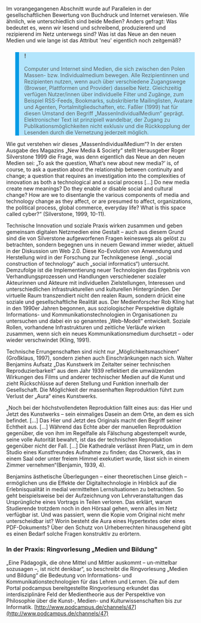 <!-- filename: 03_Das_Neue_an_den_Neuen_Medien.md -->
<!-- title: Das Neue an den Neuen Medien -->

Im vorangegangenen Abschnitt wurde auf Parallelen in der gesellschaftlichen Bewertung von Buchdruck und Internet verwiesen. Wie ähnlich, wie unterschiedlich sind beide Medien? Anders gefragt: Was bedeutet es, wenn wir lesend und schreibend, produzierend und rezipierend im Netz unterwegs sind? Was ist das Neue an den neuen Medien und wie lange ist das Attribut 'neu' eigentlich noch zeitgemäß?

<blockquote style="background: #B3E5FC; border-left: 10px solid #039BE5">

### !

Computer und Internet sind Medien, die sich zwischen den Polen Massen- bzw. Individualmedium bewegen. Alle Rezipientinnen und Rezipienten nutzen, wenn auch über verschiedene Zugangswege (Browser, Plattformen und Provider) dasselbe Netz. Gleichzeitig verfügen Nutzer/innen über individuelle Filter und Zugänge, zum Beispiel RSS-Feeds, Bookmarks, subskribierte Mailinglisten, Avatare und Agenten, Portalmitgliedschaften, etc. Faßler (1999) hat für diesen Umstand den Begriff „MassenIndividualMedium“ geprägt. Elektronischer Text ist prinzipiell wandelbar, der Zugang zu Publikationsmöglichkeiten nicht exklusiv und die Rückkopplung der Lesenden durch die Vernetzung jederzeit möglich.

</blockquote>

Wie gut verstehen wir dieses „MassenIndividualMedium“? In der ersten Ausgabe des Magazins „New Media & Society“ stellt Herausgeber Roger Silverstone 1999 die Frage, was denn eigentlich das Neue an den neuen Medien sei: „To ask the question‚ What’s new about new media?’ is, of course, to ask a question about the relationship between continuity and change; a question that requires an investigation into the complexities of innovation as both a technological and a social process \[…] Do new media create new meanings? Do they enable or disable social and cultural change? How are we to disentangle the various components of media and technology change as they affect, or are presumed to affect, organizations, the political process, global commerce, everyday life? What is this space called cyber?“ (Silverstone, 1999, 10-11).

Technische Innovation und soziale Praxis wirken zusammen und geben gemeinsam digitalen Netzmedien eine Gestalt – auch aus diesem Grund sind die von Silverstone aufgeworfenen Fragen keineswegs als gelöst zu betrachten, sondern begegnen uns in neuem Gewand immer wieder, aktuell in der Diskussion um Web 2.0. Diese Ko-Evolution von Anwendung und Herstellung wird in der Forschung zur Technikgenese (engl. „social construction of technology“ auch „social informatics“) untersucht. Demzufolge ist die Implementierung neuer Technologien das Ergebnis von Verhandlungsprozessen und Handlungen verschiedener sozialer Akteurinnen und Akteure mit individuellen Zielstellungen, Interessen und unterschiedlichen infrastrukturellen und kulturellen Hintergründen. Der virtuelle Raum transzendiert nicht den realen Raum, sondern drückt eine soziale und gesellschaftliche Realität aus. Der Medienforscher Rob Kling hat in den 1990er Jahren begonnen, aus soziologischer Perspektive digitale Informations- und Kommunikationstechnologien in Organisationen zu untersuchen und dabei ein so genanntes „Web-Modell“ entwickelt. Soziale Rollen, vorhandene Infrastrukturen und zeitliche Verläufe wirken zusammen, wenn sich ein neues Kommunikationsmedium durchsetzt – oder wieder verschwindet (Kling, 1991).

Technische Errungenschaften sind nicht nur „Möglichkeitsmaschinen“ (Großklaus, 1997), sondern ziehen auch Einschränkungen nach sich. Walter Benjamins Aufsatz „Das Kunstwerk im Zeitalter seiner technischen Reproduzierbarkeit“ aus dem Jahr 1939 reflektiert die umwälzenden Wirkungen des Films und anderer technischer Medien auf die Kunst und zieht Rückschlüsse auf deren Stellung und Funktion innerhalb der Gesellschaft. Die Möglichkeit der massenhaften Reproduktion führt zum Verlust der „Aura“ eines Kunstwerks.

„Noch bei der höchstvollendeten Reproduktion fällt eines aus: das Hier und Jetzt des Kunstwerks – sein einmaliges Dasein an dem Orte, an dem es sich befindet. \[…] Das Hier und Jetzt des Originals macht den Begriff seiner Echtheit aus. \[…] Während das Echte aber der manuellen Reproduktion gegenüber, die von ihm im Regelfalle als Fälschung abgestempelt wurde, seine volle Autorität bewahrt, ist das der technischen Reproduktion gegenüber nicht der Fall. \[…] Die Kathedrale verlässt ihren Platz, um in dem Studio eines Kunstfreundes Aufnahme zu finden; das Chorwerk, das in einem Saal oder unter freiem Himmel exekutiert wurde, lässt sich in einem Zimmer vernehmen“(Benjamin, 1939, 4).

Benjamins ästhetische Überlegungen – einer theoretischen Linse gleich – ermöglichen uns die Effekte der Digitaltechnologie in Hinblick auf die Erlebnisqualität in medial vermittelten Lernsituationen zu betrachten. So geht beispielsweise bei der Aufzeichnung von Lehrveranstaltungen das Ursprüngliche eines Vortrags in Teilen verloren. Das erklärt, warum Studierende trotzdem noch in den Hörsaal gehen, wenn alles im Netz verfügbar ist. Und was passiert, wenn die Kopie vom Original nicht mehr unterscheidbar ist? Worin besteht die Aura eines Hypertextes oder eines PDF-Dokuments? Über den Schutz von Urheberrechten hinausgehend gibt es einen Bedarf solche Fragen konstruktiv zu erörtern.

### In der Praxis: Ringvorlesung „Medien und Bildung"

„Eine Pädagogik, die ohne Mittel und Mittler auskommt – un-mittelbar sozusagen –, ist nicht denkbar“, so beschreibt die Ringvorlesung „Medien und Bildung“ die Bedeutung von Informations- und Kommunikationstechnologien für das Lehren und Lernen. Die auf dem Portal podcampus bereitgestellte Ringvorlesung erkundet das interdisziplinäre Feld der Medientheorie aus der Perspektive von Philosophie über die Kunst-, Medien- und Kulturwissenschaften bis zur Informatik. [http://www.podcampus.de/channels/47](http://www.podcampus.de/channels/47)
